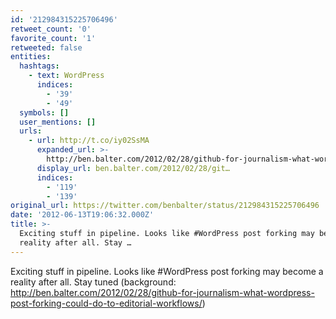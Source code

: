 ```yaml
---
id: '212984315225706496'
retweet_count: '0'
favorite_count: '1'
retweeted: false
entities:
  hashtags:
    - text: WordPress
      indices:
        - '39'
        - '49'
  symbols: []
  user_mentions: []
  urls:
    - url: http://t.co/iy02SsMA
      expanded_url: >-
        http://ben.balter.com/2012/02/28/github-for-journalism-what-wordpress-post-forking-could-do-to-editorial-workflows/
      display_url: ben.balter.com/2012/02/28/git…
      indices:
        - '119'
        - '139'
original_url: https://twitter.com/benbalter/status/212984315225706496
date: '2012-06-13T19:06:32.000Z'
title: >-
  Exciting stuff in pipeline. Looks like #WordPress post forking may become a
  reality after all. Stay …
---
```


Exciting stuff in pipeline. Looks like #WordPress post forking may become a reality after all. Stay tuned (background: http://ben.balter.com/2012/02/28/github-for-journalism-what-wordpress-post-forking-could-do-to-editorial-workflows/)